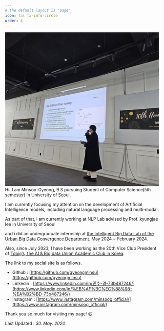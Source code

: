 ```yaml
---
# the default layout is 'page'
icon: fas fa-info-circle
order: 4
---
```


![github_profile.jpg](/assets/img/github_profile.jpg)
Hi. I am Minsoo-Gyeong, B.S pursuing Student of Computer Science(5th semester) in University of Seoul.

I am currently focusing my attention on the development of Artificial Intelligence models, including natural language processing and multi-modal.

As part of that, I am currently working at NLP Lab advised by Prof. kyungjae lee in University of Seoul

and i did an undergraduate internship at [the Intelligent Big Data Lab of the Urban Big Data Convergence Department](https://intelligent-big-data-lab.notion.site/). May 2024 ~ February 2024.

Also, since July 2023, I have been working as the 20th Vice Club President of [Tobig’s, the AI & Big data Union Academic Club in Korea](https://tobigs-datamarket.github.io/).

The link to my social site is as follows.

- Github : [https://github.com/gyeongminsu](https://github.com/gyeongminsu)
- Linkedin : [https://www.linkedin.com/in/민수-경-73b487246/](https://www.linkedin.com/in/%EB%AF%BC%EC%88%98-%EA%B2%BD-73b487246/)
- Instagram : [https://www.instagram.com/minsoog_official/](https://www.instagram.com/minsoog_official/)

Thank you so much for visiting my page! 😃

Last Updated : _30. May. 2024_